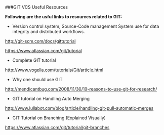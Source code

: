 ###GIT VCS Useful Resources

**Following are the usful links to resources related to GIT:**

- Version control system, Source-Code management System use for data integrity and distributed workflows.

http://git-scm.com/docs/gittutorial

https://www.atlassian.com/git/tutorial

- Complete GIT tutorial

http://www.vogella.com/tutorials/Git/article.html

- Why one should use GIT

http://mendicantbug.com/2008/11/30/10-reasons-to-use-git-for-research/

- GIT tutorial on Handling Auto Merging

http://www.lullabot.com/blog/article/handling-git-pull-automatic-merges

- GIT Tutorial on Branching (Explained Visually)

https://www.atlassian.com/git/tutorial/git-branches
